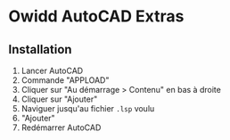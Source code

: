 Owidd AutoCAD Extras
====================

Installation
------------

1. Lancer AutoCAD
2. Commande "APPLOAD"
3. Cliquer sur "Au démarrage > Contenu" en bas à droite
4. Cliquer sur "Ajouter"
5. Naviguer jusqu'au fichier `.lsp` voulu
6. "Ajouter"
7. Redémarrer AutoCAD
